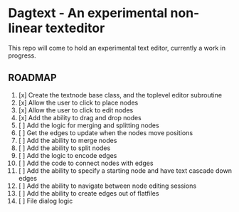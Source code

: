 # Dagtext - An experimental non-linear texteditor

This repo will come to hold an experimental text editor, currently a work in progress.

## ROADMAP

1. [x] Create the textnode base class, and the toplevel editor subroutine
2. [x] Allow the user to click to place nodes
3. [x] Allow the user to click to edit nodes
4. [x] Add the ability to drag and drop nodes
5. [ ] Add the logic for merging and splitting nodes
6. [ ] Get the edges to update when the nodes move positions
7. [ ] Add the ability to merge nodes
8. [ ] Add the ability to split nodes
9. [ ] Add the logic to encode edges
10. [ ] Add the code to connect nodes with edges
11. [ ] Add the ability to specify a starting node and have text cascade down edges
12. [ ] Add the ability to navigate between node editing sessions
13. [ ] Add the ability to create edges out of flatfiles
14. [ ] File dialog logic
